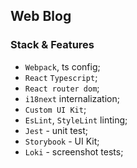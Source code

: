 ## Web Blog

### Stack & Features

- `Webpack`, ts config;
- `React` `Typescript`;
- `React router dom`;
- `i18next` internalization;
- `Custom UI Kit`;
- `EsLint`, `StyleLint` linting;
- `Jest` - unit test;
- `Storybook` - UI Kit;
- `Loki` - screenshot tests;
